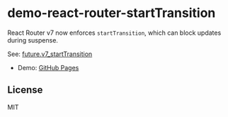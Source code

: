 # demo-react-router-startTransition

React Router v7 now enforces `startTransition`, which can block updates during suspense.

See: [future.v7_startTransition](https://github.com/remix-run/react-router/blob/f62986c/CHANGELOG.md#futurev7_starttransition)

- Demo: [GitHub Pages](https://vdustr.github.io/demo-react-router-startTransition)

## License

MIT
